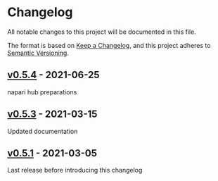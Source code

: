 # Changelog

All notable changes to this project will be documented in this file.

The format is based on [Keep a Changelog](https://keepachangelog.com/en/1.0.0/),
and this project adheres to [Semantic Versioning](https://semver.org/spec/v2.0.0.html).

## [v0.5.4] - 2021-06-25

napari hub preparations

## [v0.5.3] - 2021-03-15

Updated documentation

## [v0.5.1] - 2021-03-05

Last release before introducing this changelog


[v0.5.4]: https://github.com/BodenmillerGroup/napari-imc/compare/v0.5.3...v0.5.4
[v0.5.3]: https://github.com/BodenmillerGroup/napari-imc/compare/v0.5.1...v0.5.3
[v0.5.1]: https://github.com/BodenmillerGroup/napari-imc/releases/tag/v0.5.1
